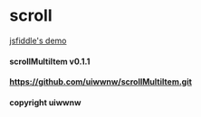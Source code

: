 # scroll


[jsfiddle's demo](https://jsfiddle.net/uiwwnw/hbafLn0w/12/)

#### scrollMultiItem v0.1.1
#### https://github.com/uiwwnw/scrollMultiItem.git
#### copyright uiwwnw
